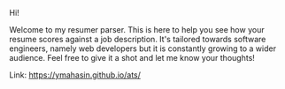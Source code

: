 Hi! 

Welcome to my resumer parser. This is here to help you see how your resume scores against a job description. It's tailored towards software engineers, namely web developers but it is constantly growing to a wider audience. Feel free to give it a shot and let me know your thoughts!

Link: https://ymahasin.github.io/ats/
